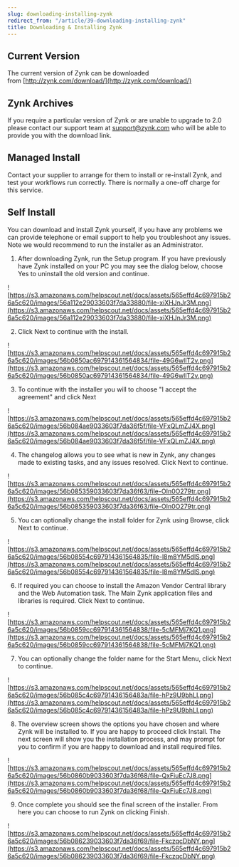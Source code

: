 ```yaml
---
slug: downloading-installing-zynk
redirect_from: "/article/39-downloading-installing-zynk"
title: Downloading & Installing Zynk
---
```

## Current Version

The current version of Zynk can be downloaded from [http://zynk.com/download/](http://zynk.com/download/)

## Zynk Archives
If you require a particular version of Zynk or are unable to upgrade to 2.0 please contact our support team at [support@zynk.com](mailto:support@zynk.com) who will be able to provide you with the download link.

## Managed Install
Contact your supplier to arrange for them to install or re-install Zynk, and test your workflows run correctly. There is normally a one-off charge for this service.

## Self Install
You can download and install Zynk yourself, if you have any problems we can provide telephone or email support to help you troubleshoot any issues. Note we would recommend to run the installer as an Administrator.

1. After downloading Zynk, run the Setup program. If you have&nbsp;previously have Zynk installed on your PC you may see the dialog below, choose Yes to uninstall the old version and continue.

![https://s3.amazonaws.com/helpscout.net/docs/assets/565effd4c697915b26a5c620/images/56a112e29033603f7da33880/file-xiXHJnJr3M.png](https://s3.amazonaws.com/helpscout.net/docs/assets/565effd4c697915b26a5c620/images/56a112e29033603f7da33880/file-xiXHJnJr3M.png)

2. Click Next to continue with the install.

![https://s3.amazonaws.com/helpscout.net/docs/assets/565effd4c697915b26a5c620/images/56b0850ac697914361564834/file-49G6wllT2v.png](https://s3.amazonaws.com/helpscout.net/docs/assets/565effd4c697915b26a5c620/images/56b0850ac697914361564834/file-49G6wllT2v.png)

3. To continue with the installer you will to choose "I accept the agreement" and click Next

![https://s3.amazonaws.com/helpscout.net/docs/assets/565effd4c697915b26a5c620/images/56b084ae9033603f7da36f5f/file-VFxQLmZJ4X.png](https://s3.amazonaws.com/helpscout.net/docs/assets/565effd4c697915b26a5c620/images/56b084ae9033603f7da36f5f/file-VFxQLmZJ4X.png)

4. The changelog allows you to see what is new in Zynk, any changes made to existing tasks, and any issues resolved. Click Next to continue.

![https://s3.amazonaws.com/helpscout.net/docs/assets/565effd4c697915b26a5c620/images/56b085359033603f7da36f63/file-OIn0O279tr.png](https://s3.amazonaws.com/helpscout.net/docs/assets/565effd4c697915b26a5c620/images/56b085359033603f7da36f63/file-OIn0O279tr.png)

5. You can optionally change the install folder for Zynk using Browse, click Next to continue.

![https://s3.amazonaws.com/helpscout.net/docs/assets/565effd4c697915b26a5c620/images/56b08554c697914361564835/file-l8m8YM5dlS.png](https://s3.amazonaws.com/helpscout.net/docs/assets/565effd4c697915b26a5c620/images/56b08554c697914361564835/file-l8m8YM5dlS.png)

6. If required you can choose to install the Amazon Vendor Central library and the Web Automation task. The Main Zynk application files and libraries is required. Click Next to continue.

![https://s3.amazonaws.com/helpscout.net/docs/assets/565effd4c697915b26a5c620/images/56b0859cc697914361564838/file-5cMFMj7KQ1.png](https://s3.amazonaws.com/helpscout.net/docs/assets/565effd4c697915b26a5c620/images/56b0859cc697914361564838/file-5cMFMj7KQ1.png)

7. You can optionally change the folder name for the Start Menu, click Next to continue.

![https://s3.amazonaws.com/helpscout.net/docs/assets/565effd4c697915b26a5c620/images/56b085c4c69791436156483a/file-hPz9U9bhLI.png](https://s3.amazonaws.com/helpscout.net/docs/assets/565effd4c697915b26a5c620/images/56b085c4c69791436156483a/file-hPz9U9bhLI.png)

8. The overview screen shows the options you have chosen and where Zynk will be installed to. If you are happy to proceed click Install. The next screen will show you the installation process, and may prompt for you to confirm if you are happy to download and install required files.

![https://s3.amazonaws.com/helpscout.net/docs/assets/565effd4c697915b26a5c620/images/56b0860b9033603f7da36f68/file-QxFiuEc7J8.png](https://s3.amazonaws.com/helpscout.net/docs/assets/565effd4c697915b26a5c620/images/56b0860b9033603f7da36f68/file-QxFiuEc7J8.png)

9. Once complete you should see the final screen of the installer. From here you can choose to run Zynk on clicking Finish.

![https://s3.amazonaws.com/helpscout.net/docs/assets/565effd4c697915b26a5c620/images/56b086239033603f7da36f69/file-FkczqcDbNY.png](https://s3.amazonaws.com/helpscout.net/docs/assets/565effd4c697915b26a5c620/images/56b086239033603f7da36f69/file-FkczqcDbNY.png)
